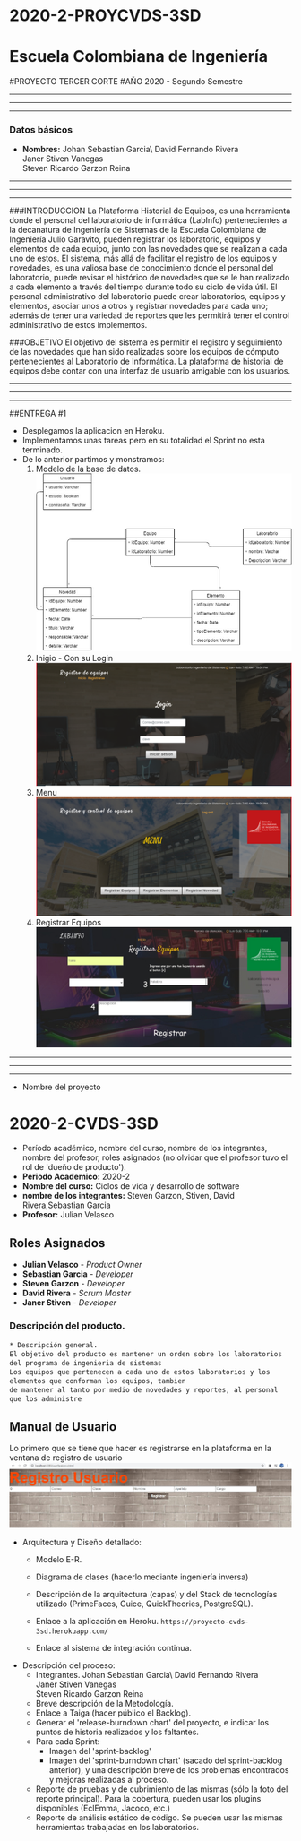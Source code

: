 # 2020-2-PROYCVDS-3SD

# Escuela Colombiana de Ingeniería
#PROYECTO TERCER CORTE 
#AÑO 2020 - Segundo Semestre

**********************************************************
----------------------------------------------------------
**********************************************************
### Datos básicos
 * **Nombres:** Johan Sebastian Garcia\ 
				David Fernando Rivera\
				Janer Stiven Vanegas\
				Steven Ricardo Garzon Reina
				
				
**********************************************************
----------------------------------------------------------
**********************************************************


###INTRODUCCION
	La Plataforma Historial de Equipos, es una herramienta donde el personal del laboratorio de informática (LabInfo) pertenecientes a la decanatura de Ingeniería de Sistemas de la Escuela Colombiana de Ingeniería Julio Garavito, pueden registrar los laboratorio, equipos y elementos de cada equipo, junto con las novedades que se realizan a cada uno de estos. El sistema, más allá de facilitar el registro de los equipos y novedades, es una valiosa base de conocimiento donde el personal del laboratorio, puede revisar el histórico de novedades que se le han realizado a cada elemento a través del tiempo durante todo su ciclo de vida útil. El personal administrativo del laboratorio puede crear laboratorios, equipos y elementos, asociar unos a otros y registrar novedades para cada uno; además de tener una variedad de reportes que les permitirá tener el control administrativo de estos implementos.

###OBJETIVO
	El objetivo del sistema es permitir el registro y seguimiento de las novedades que han sido realizadas sobre los equipos de cómputo pertenecientes al Laboratorio de Informática. La plataforma de historial de equipos debe contar con una interfaz de usuario amigable con los usuarios.


**********************************************************
----------------------------------------------------------
**********************************************************
##ENTREGA #1
 * Desplegamos la aplicacion en Heroku.
 * Implementamos unas tareas pero en su totalidad el Sprint no esta terminado.
 * De lo anterior partimos y monstramos:
	1. Modelo de la base de datos.
		![alt](resources/modelo.jpg)
	2. Inigio - Con su Login
		![alt](resources/login.PNG)
	3. Menu 
		![alt](resources/menu.PNG)
	4. Registrar Equipos
		![alt](resources/RegistrarEquipos.jpg)
	

**********************************************************
----------------------------------------------------------
**********************************************************

 * Nombre del proyecto
 # 2020-2-CVDS-3SD
 * Período académico, nombre del curso, nombre de los integrantes, nombre del profesor, roles asignados (no olvidar que el profesor tuvo el rol de 'dueño de producto').
 * **Periodo Academico:** 2020-2
 * **Nombre del curso:** Ciclos de vida y desarrollo de software
 * **nombre de los integrantes:** Steven Garzon, Stiven, David Rivera,Sebastian Garcia
 * **Profesor:** Julian Velasco
 ## Roles Asignados
 * **Julian Velasco** - *Product Owner*
 * **Sebastian Garcia** - *Developer*
 * **Steven Garzon** - *Developer*
 * **David Rivera** - *Scrum Master*
 * **Janer Stiven** - *Developer*

 ### Descripción del producto.
	* Descripción general.
	El objetivo del producto es mantener un orden sobre los laboratorios del programa de ingenieria de sistemas
	Los equipos que pertenecen a cada uno de estos laboratorios y los elementos que conforman los equipos, tambien
	de mantener al tanto por medio de novedades y reportes, al personal que los administre
 ## Manual de Usuario
 Lo primero que se tiene que hacer es registrarse en la plataforma en la ventana de registro de usuario 
 ![image](resources\ImagenesReadme\UsuarioRegistro.jpg)
 * Arquitectura y Diseño detallado:
	* Modelo E-R.
	* Diagrama de clases (hacerlo mediante ingeniería inversa)
	
	* Descripción de la arquitectura (capas) y del Stack de tecnologías utilizado (PrimeFaces, Guice, QuickTheories, PostgreSQL).
	* Enlace a la aplicación en Heroku.
		```https://proyecto-cvds-3sd.herokuapp.com/```
		
	* Enlace al sistema de integración continua.
 * Descripción del proceso:
	* Integrantes.
				Johan Sebastian Garcia\ 
				David Fernando Rivera\
				Janer Stiven Vanegas\
				Steven Ricardo Garzon Reina
	* Breve descripción de la Metodología.
	* Enlace a Taiga (hacer público el Backlog).
	* Generar el 'release-burndown chart' del proyecto, e indicar los puntos de historia realizados y los faltantes.
	* Para cada Sprint:
		* Imagen del 'sprint-backlog'
		* Imagen del 'sprint-burndown chart' (sacado del sprint-backlog anterior), y una descripción breve de los problemas encontrados y mejoras realizadas al proceso.
	* Reporte de pruebas y de cubrimiento de las mismas (sólo la foto del reporte principal). Para la cobertura, pueden usar los plugins disponibles (EclEmma, Jacoco, etc.)
	* Reporte de análisis estático de código. Se pueden usar las mismas herramientas trabajadas en los laboratorios.
